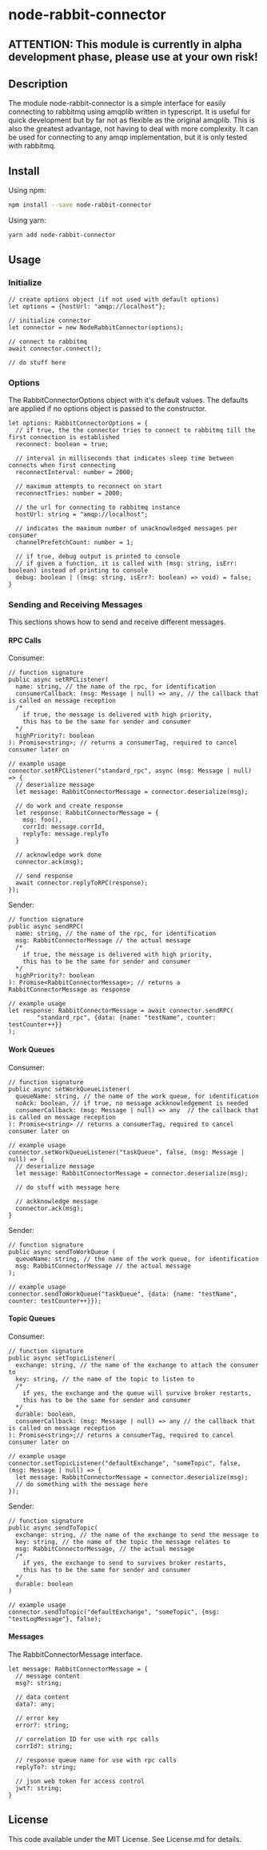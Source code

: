 # node-rabbit-connector

## ATTENTION: This module is currently in alpha development phase, please use  at your own risk!

## Description
The module node-rabbit-connector is a simple interface for easily connecting to rabbitmq 
using amqplib written in typescript. It is useful for quick development but by far not as flexible as the
original amqplib. This is also the greatest advantage, not having to deal with more complexity.
It can be used for connecting to any amqp implementation, but it is only tested with rabbitmq.


## Install
Using npm:
```bash
npm install --save node-rabbit-connector
```
Using yarn:
```bash
yarn add node-rabbit-connector
```


## Usage
### Initialize
```
// create options object (if not used with default options)
let options = {hostUrl: "amqp://localhost"};

// initialize connector
let connector = new NodeRabbitConnector(options);

// connect to rabbitmq
await connector.connect();

// do stuff here
```

### Options
The RabbitConnectorOptions object with it's default values. The defaults are applied if no options
 object is passed to the constructor.
```
let options: RabbitConnectorOptions = {
  // if true, the the connector tries to connect to rabbitmq till the first connection is established
  reconnect: boolean = true;
    
  // interval in milliseconds that indicates sleep time between connects when first connecting
  reconnectInterval: number = 2000;
    
  // maximum attempts to reconnect on start
  reconnectTries: number = 2000;
    
  // the url for connecting to rabbitmq instance
  hostUrl: string = "amqp://localhost";
    
  // indicates the maximum number of unacknowledged messages per consumer
  channelPrefetchCount: number = 1;
    
  // if true, debug output is printed to console
  // if given a function, it is called with (msg: string, isErr: boolean) instead of printing to console
  debug: boolean | ((msg: string, isErr?: boolean) => void) = false;
}
```

### Sending and Receiving Messages
This sections shows how to send and receive different messages.

#### RPC Calls
Consumer:
```
// function signature
public async setRPCListener(
  name: string, // the name of the rpc, for identification
  consumerCallback: (msg: Message | null) => any, // the callback that is called on message reception
  /*
    if true, the message is delivered with high priority,
    this has to be the same for sender and consumer
  */
  highPriority?: boolean
): Promise<string>; // returns a consumerTag, required to cancel consumer later on                         
```
                            
```
// example usage                                
connector.setRPCListener("standard_rpc", async (msg: Message | null) => {
  // deserialize message
  let message: RabbitConnectorMessage = connector.deserialize(msg); 
        
  // do work and create response
  let response: RabbitConnectorMessage = {
    msg: foo(), 
    corrId: message.corrId, 
    replyTo: message.replyTo
  }
       
  // acknowledge work done
  connector.ack(msg);
  
  // send response
  await connector.replyToRPC(response);
});                                
```

Sender:
```
// function signature
public async sendRPC(
  name: string, // the name of the rpc, for identification
  msg: RabbitConnectorMessage // the actual message
  /*
    if true, the message is delivered with high priority,
    this has to be the same for sender and consumer
  */
  highPriority?: boolean
): Promise<RabbitConnectorMessage>; // returns a RabbitConnectorMessage as response                         
``` 

```
// example usage  
let response: RabbitConnectorMessage = await connector.sendRPC(
        "standard_rpc", {data: {name: "testName", counter: testCounter++}}
);
```

#### Work Queues
Consumer:
```
// function signature
public async setWorkQueueListener(
  queueName: string, // the name of the work queue, for identification
  noAck: boolean, // if true, no message ackknowledgement is needed
  consumerCallback: (msg: Message | null) => any  // the callback that is called on message reception
): Promise<string> // returns a consumerTag, required to cancel consumer later on  
```

```
// example usage  
connector.setWorkQueueListener("taskQueue", false, (msg: Message | null) => {
  // deserialize message
  let message: RabbitConnectorMessage = connector.deserialize(msg);
  
  // do stuff with message here
  
  // ackknowledge message
  connector.ack(msg);
}
```

Sender:
```
// function signature
public async sendToWorkQueue (
  queueName: string, // the name of the work queue, for identification
  msg: RabbitConnectorMessage // the actual message
);
```

```
// example usage  
connector.sendToWorkQueue("taskQueue", {data: {name: "testName", counter: testCounter++}});
```

#### Topic Queues
Consumer:
```
// function signature
public async setTopicListener(
  exchange: string, // the name of the exchange to attach the consumer to
  key: string, // the name of the topic to listen to
  /*
    if yes, the exchange and the queue will survive broker restarts,
    this has to be the same for sender and consumer
  */
  durable: boolean,
  consumerCallback: (msg: Message | null) => any // the callback that is called on message reception
): Promise<string>;// returns a consumerTag, required to cancel consumer later on
```

```
// example usage  
connector.setTopicListener("defaultExchange", "someTopic", false, (msg: Message | null) => {
  let message: RabbitConnectorMessage = connector.deserialize(msg);
  // do something with the message here
});
```

Sender:
```
// function signature
public async sendToTopic(
  exchange: string, // the name of the exchange to send the message to
  key: string, // the name of the topic the message relates to
  msg: RabbitConnectorMessage, // the actual message
  /*
    if yes, the exchange to send to survives broker restarts,
    this has to be the same for sender and consumer
  */
  durable: boolean
)
```

```
// example usage  
connector.sendToTopic("defaultExchange", "someTopic", {msg: "testLogMessage"}, false);
```

#### Messages
The RabbitConnectorMessage interface.
```
let message: RabbitConnectorMessage = {
  // message content
  msg?: string;

  // data content
  data?: any;

  // error key
  error?: string;

  // correlation ID for use with rpc calls
  corrId?: string;

  // response queue name for use with rpc calls
  replyTo?: string;

  // json web token for access control
  jwt?: string;
}
```


## License
This code available under the MIT License.
See License.md for details.
